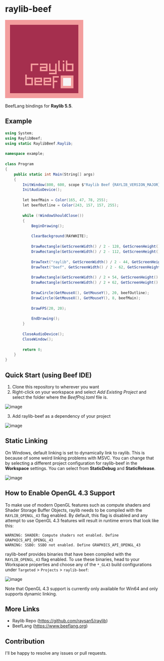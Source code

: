 # raylib-beef

![logo](img/raylib-beef-logo.png)

BeefLang bindings for **Raylib 5.5**.

## Example
```cs
using System;
using RaylibBeef;
using static RaylibBeef.Raylib;

namespace example;

class Program
{
	public static int Main(String[] args)
	{
		InitWindow(800, 600, scope $"Raylib Beef {RAYLIB_VERSION_MAJOR}.{RAYLIB_VERSION_MINOR}.{RAYLIB_VERSION_PATCH}");
		InitAudioDevice();

		let beefMain = Color(165, 47, 78, 255);
		let beefOutline = Color(243, 157, 157, 255);

		while (!WindowShouldClose())
		{
			BeginDrawing();
			
			ClearBackground(RAYWHITE);

			DrawRectangle(GetScreenWidth() / 2 - 128, GetScreenHeight() / 2 - 128, 256, 256, beefOutline);
			DrawRectangle(GetScreenWidth() / 2 - 112, GetScreenHeight() / 2 - 112, 224, 224, beefMain);

			DrawText("raylib", GetScreenWidth() / 2 - 44, GetScreenHeight() / 2, 50, beefOutline);
			DrawText("beef", GetScreenWidth() / 2 - 62, GetScreenHeight() / 2 + 46, 50, beefOutline);

			DrawRectangle(GetScreenWidth() / 2 + 54, GetScreenHeight() / 2 + 54, 42, 42, beefOutline);
			DrawRectangle(GetScreenWidth() / 2 + 62, GetScreenHeight() / 2 + 62, 26, 26, RAYWHITE);

			DrawCircle(GetMouseX(), GetMouseY(), 20, beefOutline);
			DrawCircle(GetMouseX(), GetMouseY(), 8, beefMain);

			DrawFPS(20, 20);

			EndDrawing();
		}

		CloseAudioDevice();
		CloseWindow();

		return 0;
	}
}
```

## Quick Start (using Beef IDE)
1. Clone this repository to wherever you want
2. Right-click on your workspace and select *Add Existing Project* and select the folder where the *BeefProj.toml* file is.
   
![image](https://github.com/Starpelly/raylib-beef/assets/24588691/1fe9457a-4ff1-485b-a5c2-f054470ea364)

3. Add raylib-beef as a dependency of your project

![image](https://github.com/Starpelly/raylib-beef/assets/24588691/69060f60-4aad-43f5-b2d8-e9e01830e300)

## Static Linking
On Windows, default linking is set to dynamically link to raylib. This is because of some weird linking problems with MSVC. You can change that by selecting a different project configuration for raylib-beef in the **Workspace** settings. You can select from **StaticDebug** and **StaticRelease**.

![image](https://github.com/Starpelly/raylib-beef/assets/24588691/d78c5e3f-62ac-4927-89c2-7e73b1262ed7)

## How to Enable OpenGL 4.3 Support
To make use of modern OpenGL features such as compute shaders and Shader Storage Buffer Objects, raylib needs to be compiled with the `RAYLIB_OPENGL_43` flag enabled.
By default, this flag is disabled and any attempt to use OpenGL 4.3 features will result in runtime errors that look like this:
```
WARNING: SHADER: Compute shaders not enabled. Define GRAPHICS_API_OPENGL_43
WARNING: SSBO: SSBO not enabled. Define GRAPHICS_API_OPENGL_43
```

raylib-beef provides binaries that have been compiled with the `RAYLIB_OPENGL_43` flag enabled. To use these binaries, head to your Workspace properties and choose any of the `*_GL43` build configurations under `Targeted` > `Projects` > `raylib-beef`:

![image]([https://github.com/user-attachments/assets/aa9e560a-312a-4ab0-a6ed-3f64a405fd62](https://github.com/user-attachments/assets/77fdffd0-300e-48d4-9ed2-a0d66d2abfa3))

Note that OpenGL 4.3 support is currently only available for Win64 and only supports dynamic linking.

## More Links
* Raylib Repo (https://github.com/raysan5/raylib)
* BeefLang (https://www.beeflang.org)

## Contribution
I'll be happy to resolve any issues or pull requests.
